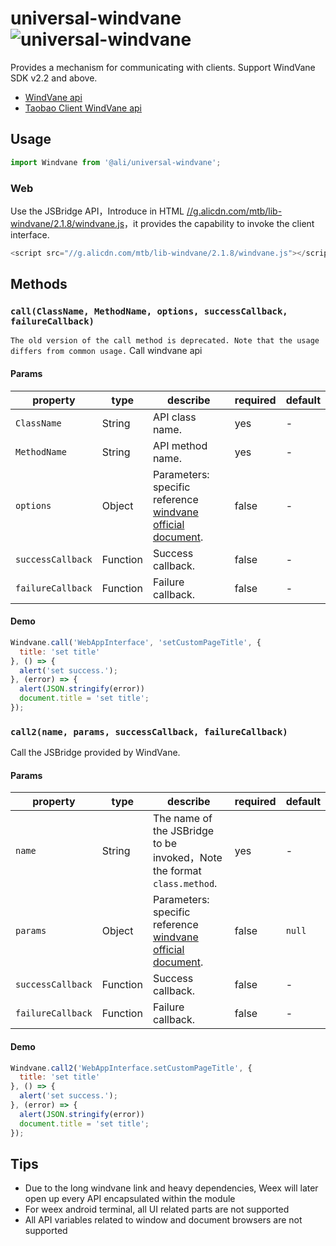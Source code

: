 # universal-windvane ![universal-windvane](http://web.npm.alibaba-inc.com/badge/v/@ali/universal-windvane.svg)

Provides a mechanism for communicating with clients. Support WindVane SDK v2.2 and above.

* [WindVane api](http://h5.alibaba-inc.com/api/WindVane-API.html)
* [Taobao Client WindVane api](http://h5.alibaba-inc.com/api/TaobaoClient-API.html)

## Usage

```js
import Windvane from '@ali/universal-windvane';
```

### Web

Use the JSBridge API，Introduce in HTML [//g.alicdn.com/mtb/lib-windvane/2.1.8/windvane.js](//g.alicdn.com/mtb/lib-windvane/2.1.8/windvane.js)，it provides the capability to invoke the client interface.

```js
<script src="//g.alicdn.com/mtb/lib-windvane/2.1.8/windvane.js"></script>
```

## Methods

### `call(ClassName, MethodName, options, successCallback, failureCallback)`
`The old version of the call method is deprecated. Note that the usage differs from common usage.`
Call windvane api

#### Params

| property | type | describe | required | default |
|---|---|---|---|---|
| `ClassName` | String | API class name. | yes | - |
| `MethodName` | String | API method name. | yes | - |
| `options` | Object | Parameters: specific reference [windvane official document](http://h5.alibaba-inc.com/api/WindVane-API.html). | false | - |
| `successCallback` | Function | Success callback. | false | - |
| `failureCallback` | Function | Failure callback. | false | - |

#### Demo

```js
Windvane.call('WebAppInterface', 'setCustomPageTitle', {
  title: 'set title'
}, () => {
  alert('set success.');
}, (error) => {
  alert(JSON.stringify(error))
  document.title = 'set title';
});
```

### `call2(name, params, successCallback, failureCallback)`

Call the JSBridge provided by WindVane.

#### Params

| property | type | describe | required | default |
|-----|---|---|---|---|
| `name` | String | The name of the JSBridge to be invoked，Note the format `class.method`. | yes | - |
| `params` | Object | Parameters: specific reference [windvane official document](http://h5.alibaba-inc.com/api/WindVane-API.html). | false | `null` |
| `successCallback` | Function | Success callback. | false | - |
| `failureCallback` | Function | Failure callback. | false | - |

#### Demo

```js
Windvane.call2('WebAppInterface.setCustomPageTitle', {
  title: 'set title'
}, () => {
  alert('set success.');
}, (error) => {
  alert(JSON.stringify(error))
  document.title = 'set title';
});

```

## Tips

* Due to the long windvane link and heavy dependencies, Weex will later open up every API encapsulated within the module
* For weex android terminal, all UI related parts are not supported
* All API variables related to window and document browsers are not supported
